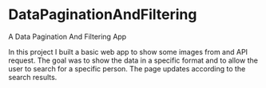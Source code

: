 # DataPaginationAndFiltering
A Data Pagination And Filtering App

In this project I built a basic web app to show some images from and API request.
The goal was to show the data in a specific format and to allow the user to search for a specific person.
The page updates according to the search results.
